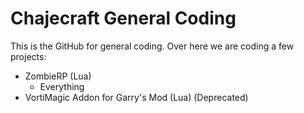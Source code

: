 Chajecraft General Coding
=============

This is the GitHub for general coding.
Over here we are coding a few projects:
- ZombieRP (Lua)
     * Everything
- VortiMagic Addon for Garry's Mod (Lua) (Deprecated)
